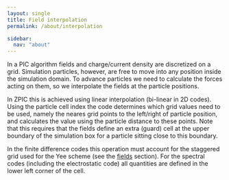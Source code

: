 ```yaml
---
layout: single
title: Field interpolation
permalink: /about/interpolation

sidebar:
  nav: "about"
---
```


In a PIC algorithm fields and charge/current density are discretized on a grid. Simulation particles, however, are free to move into any position inside the simulation domain. To advance particles we need to calculate the forces acting on them, so we interpolate the fields at the particle positions.

In ZPIC this is achieved using linear interpolation (bi-linear in 2D codes). Using the particle cell index the code determines which grid values need to be used, namely the neares grid points to the left/right of particle position, and calculates the value using the particle distance to these points. Note that this requires that the fields define an extra (guard) cell at the upper boundary of the simulation box for a particle sitting close to this boundary.

In the finite difference codes this operation must account for the staggered grid used for the Yee scheme (see the [fields](/about/fields) section). For the spectral codes (including the electrostatic code) all quantities are defined in the lower left corner of the cell.
